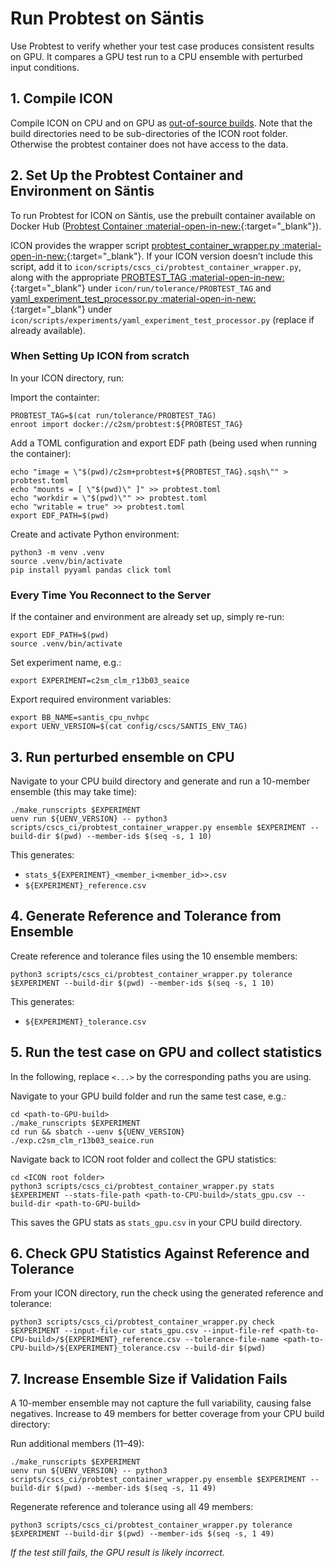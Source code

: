 # Run Probtest on Säntis

Use Probtest to verify whether your test case produces consistent results on GPU. It compares a GPU test run to a CPU ensemble with perturbed input conditions.

## 1. Compile ICON
Compile ICON on CPU and on GPU as [out-of-source builds](large_use_cases.md#compile-out-of-source). Note that the build directories need to be sub-directories of the ICON root folder. Otherwise the probtest container does not have access to the data.

## 2. Set Up the Probtest Container and Environment on Säntis
To run Probtest for ICON on Säntis, use the prebuilt container available on Docker Hub ([Probtest Container :material-open-in-new:](https://github.com/MeteoSwiss/probtest?tab=readme-ov-file#probtest-container){:target="_blank"}).

ICON provides the wrapper script [probtest_container_wrapper.py :material-open-in-new:](https://gitlab.dkrz.de/icon/icon-nwp/-/blob/ci_probtest/scripts/cscs_ci/probtest_container_wrapper.py?ref_type=heads){:target="_blank"}.
If your ICON version doesn’t include this script, add it to `icon/scripts/cscs_ci/probtest_container_wrapper.py`, along with the appropriate [PROBTEST_TAG :material-open-in-new:](https://gitlab.dkrz.de/icon/icon-nwp/-/blob/ci_probtest/run/tolerance/PROBTEST_TAG?ref_type=heads){:target="_blank"} under `icon/run/tolerance/PROBTEST_TAG` and [yaml_experiment_test_processor.py :material-open-in-new:](https://gitlab.dkrz.de/icon/icon-nwp/-/blob/ci_probtest/scripts/experiments/yaml_experiment_test_processor.py?ref_type=heads){:target="_blank"} under `icon/scripts/experiments/yaml_experiment_test_processor.py` (replace if already available).


### When Setting Up ICON from scratch
In your ICON directory, run:

Import the containter:
```console
PROBTEST_TAG=$(cat run/tolerance/PROBTEST_TAG)
enroot import docker://c2sm/probtest:${PROBTEST_TAG}
```

Add a TOML configuration and export EDF path (being used when running the container):
```console
echo "image = \"$(pwd)/c2sm+probtest+${PROBTEST_TAG}.sqsh\"" > probtest.toml
echo "mounts = [ \"$(pwd)\" ]" >> probtest.toml
echo "workdir = \"$(pwd)\"" >> probtest.toml
echo "writable = true" >> probtest.toml
export EDF_PATH=$(pwd)
```

Create and activate Python environment:
```console
python3 -m venv .venv
source .venv/bin/activate
pip install pyyaml pandas click toml
```

### Every Time You Reconnect to the Server
If the container and environment are already set up, simply re-run:
```console
export EDF_PATH=$(pwd)
source .venv/bin/activate
```

Set experiment name, e.g.:
```console
export EXPERIMENT=c2sm_clm_r13b03_seaice
```

Export required environment variables:
```console
export BB_NAME=santis_cpu_nvhpc
export UENV_VERSION=$(cat config/cscs/SANTIS_ENV_TAG)
```

## 3. Run perturbed ensemble on CPU
Navigate to your CPU build directory and generate and run a 10-member ensemble (this may take time):
```console
./make_runscripts $EXPERIMENT
uenv run ${UENV_VERSION} -- python3 scripts/cscs_ci/probtest_container_wrapper.py ensemble $EXPERIMENT --build-dir $(pwd) --member-ids $(seq -s, 1 10)
```

This generates:

- `stats_${EXPERIMENT}_<member_i<member_id>>.csv`
- `${EXPERIMENT}_reference.csv`

## 4. Generate Reference and Tolerance from Ensemble

Create reference and tolerance files using the 10 ensemble members:
```console
python3 scripts/cscs_ci/probtest_container_wrapper.py tolerance $EXPERIMENT --build-dir $(pwd) --member-ids $(seq -s, 1 10)
```

This generates:

- `${EXPERIMENT}_tolerance.csv`

## 5. Run the test case on GPU and collect statistics
In the following, replace `<...>` by the corresponding paths you are using.

Navigate to your GPU build folder and run the same test case, e.g.:
```console
cd <path-to-GPU-build>
./make_runscripts $EXPERIMENT
cd run && sbatch --uenv ${UENV_VERSION} ./exp.c2sm_clm_r13b03_seaice.run
```

Navigate back to ICON root folder and collect the GPU statistics:
```console
cd <ICON root folder>
python3 scripts/cscs_ci/probtest_container_wrapper.py stats $EXPERIMENT --stats-file-path <path-to-CPU-build>/stats_gpu.csv --build-dir <path-to-GPU-build>
```

This saves the GPU stats as `stats_gpu.csv` in your CPU build directory.

## 6. Check GPU Statistics Against Reference and Tolerance

From your ICON directory, run the check using the generated reference and tolerance:
```console
python3 scripts/cscs_ci/probtest_container_wrapper.py check $EXPERIMENT --input-file-cur stats_gpu.csv --input-file-ref <path-to-CPU-build>/${EXPERIMENT}_reference.csv --tolerance-file-name <path-to-CPU-build>/${EXPERIMENT}_tolerance.csv --build-dir $(pwd)
```

## 7. Increase Ensemble Size if Validation Fails
A 10-member ensemble may not capture the full variability, causing false negatives. Increase to 49 members for better coverage from your CPU build directory:

Run additional members (11–49):
```console
./make_runscripts $EXPERIMENT
uenv run ${UENV_VERSION} -- python3 scripts/cscs_ci/probtest_container_wrapper.py ensemble $EXPERIMENT --build-dir $(pwd) --member-ids $(seq -s, 11 49)
```

Regenerate reference and tolerance using all 49 members:
```console
python3 scripts/cscs_ci/probtest_container_wrapper.py tolerance $EXPERIMENT --build-dir $(pwd) --member-ids $(seq -s, 1 49)
```

*If the test still fails, the GPU result is likely incorrect.*